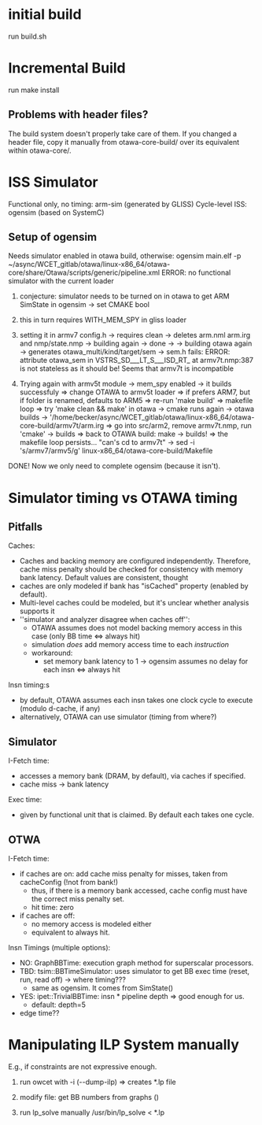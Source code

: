 # initial build
run build.sh

# Incremental Build
run make install

## Problems with header files?
The build system doesn't properly take care of them. If you changed a header file,
copy it manually from otawa-core-build/ over its equivalent within otawa-core/.

# ISS Simulator
Functional only, no timing: arm-sim (generated by GLISS)
Cycle-level ISS: ogensim (based on SystemC)

## Setup of ogensim
Needs simulator enabled in otawa build, otherwise:
  ogensim main.elf -p ~/async/WCET_gitlab/otawa/linux-x86_64/otawa-core/share/Otawa/scripts/generic/pipeline.xml
  ERROR: no functional simulator with the current loader

 1. conjecture: simulator needs to be turned on in otawa to get ARM SimState in ogensim -> set CMAKE bool
 2. this in turn requires WITH_MEM_SPY in gliss loader
 3. setting it in armv7 config.h
 -> requires clean -> deletes arm.nml arm.irg and nmp/state.nmp
 -> building again -> done
 ->
 -> building otawa again
 -> generates otawa_multi/kind/target/sem
 -> sem.h fails:
ERROR: attribute otawa_sem in VSTRS_SD___LT_S___ISD_RT_ at armv7t.nmp:387 is not stateless as it should be!
Seems that armv7t is incompatible

 3. Trying again with armv5t module
 -> mem_spy enabled
 -> it builds successfuly
 => change OTAWA to armv5t loader => if prefers ARM7, but if folder is renamed, defaults to ARM5 => re-run 'make build' => makefile loop
 => try 'make  clean && make' in otawa -> cmake runs again -> otawa builds -> '/home/becker/async/WCET_gitlab/otawa/linux-x86_64/otawa-core-build/armv7t/arm.irg
 => go into src/arm2, remove armv7t.nmp, run 'cmake' -> builds
 => back to OTAWA build: make -> builds!
 => the makefile loop persists... "can's cd to armv7t" -> sed -i 's/armv7/armv5/g' linux-x86_64/otawa-core-build/Makefile

DONE! Now we only need to complete ogensim (because it isn't).

# Simulator timing vs OTAWA timing
## Pitfalls
Caches:
 * Caches and backing memory are configured independently. Therefore, cache miss penalty should
be checked for consistency with memory bank latency. Default values are consistent, thought
 * caches are only modeled if bank has "isCached" property (enabled by default).
 * Multi-level caches could be modeled, but it's unclear whether analysis supports it
 * ''simulator and analyzer disagree when caches off'':
   * OTAWA assumes does not model backing memory access in this case (only BB time <=> always hit)
   * simulation *does* add memory access time to each *instruction*
   * workaround:
     * set memory bank latency to 1 -> ogensim assumes no delay for each insn <=> always hit

Insn timing:s
 * by default, OTAWA assumes each insn takes one clock cycle to execute (modulo d-cache, if any)
 * alternatively, OTAWA can use simulator (timing from where?)

## Simulator
I-Fetch time:
 * accesses a memory bank (DRAM, by default), via caches if specified.
 * cache miss -> bank latency

Exec time:
 * given by functional unit that is claimed. By default each takes one cycle.

## OTWA
I-Fetch time:
 * if caches are on: add cache miss penalty for misses, taken from cacheConfig (!not from bank!)
   * thus, if there is a memory bank accessed, cache config must have the correct miss penalty set.
   * hit time: zero
 * if caches are off:
   * no memory access is modeled either
   * equivalent to always hit.

Insn Timings (multiple options):
 * NO: GraphBBTime: execution graph method for superscalar processors.
 * TBD: tsim::BBTimeSimulator: uses simulator to get BB exec time (reset, run, read off) -> where timing???
   * same as ogensim. It comes from SimState()
 * YES: ipet::TrivialBBTime: insn * pipeline depth => good enough for us.
   * default: depth=5
 * edge time??

# Manipulating ILP System manually
E.g., if constraints are not expressive enough.

1. run owcet with -i (--dump-ilp)
 => creates *.lp file

2. modify file:
  get BB numbers from graphs (<step processor="otawa::display::CFGOutput"/>)

3. run lp_solve manually
/usr/bin/lp_solve < *.lp



